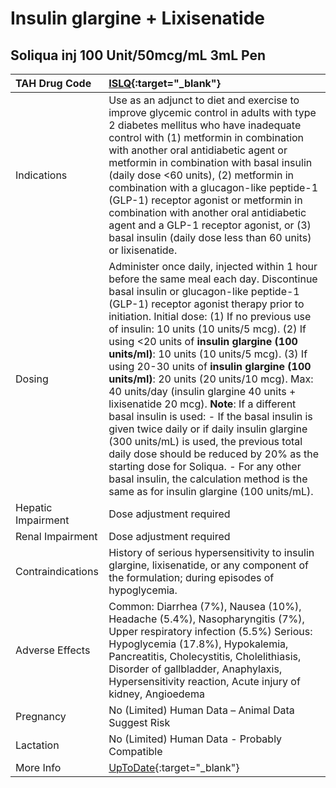# Insulin glargine + Lixisenatide

## Soliqua inj 100 Unit/50mcg/mL 3mL Pen

| TAH Drug Code      | [ISLQ](https://www.tahsda.org.tw/drugs/hissearch.php?drug_code=ISLQ){:target="_blank"}                                                                                                                                                                                                                                                                                                                                                                                                                                                                                                                                                                                                                                                                                                                                                                                              |
|:-------------------|:------------------------------------------------------------------------------------------------------------------------------------------------------------------------------------------------------------------------------------------------------------------------------------------------------------------------------------------------------------------------------------------------------------------------------------------------------------------------------------------------------------------------------------------------------------------------------------------------------------------------------------------------------------------------------------------------------------------------------------------------------------------------------------------------------------------------------------------------------------------------------------|
| Indications        | Use as an adjunct to diet and exercise to improve glycemic control in adults with type 2 diabetes mellitus who have inadequate control with (1) metformin in combination with another oral antidiabetic agent or metformin in combination with basal insulin (daily dose <60 units), (2) metformin in combination with a glucagon-like peptide-1 (GLP-1) receptor agonist or metformin in combination with another oral antidiabetic agent and a GLP-1 receptor agonist, or (3) basal insulin (daily dose less than 60 units) or lixisenatide.                                                                                                                                                                                                                                                                                                                                      |
| Dosing             | Administer once daily, injected within 1 hour before the same meal each day. Discontinue basal insulin or glucagon-like peptide-1 (GLP-1) receptor agonist therapy prior to initiation. Initial dose: (1) If no previous use of insulin: 10 units (10 units/5 mcg). (2) If using <20 units of **insulin glargine (100 units/ml)**: 10 units (10 units/5 mcg). (3) If using 20-30 units of **insulin glargine (100 units/ml)**: 20 units (20 units/10 mcg). Max: 40 units/day (insulin glargine 40 units + lixisenatide 20 mcg). **Note**: If a different basal insulin is used: - If the basal insulin is given twice daily or if daily insulin glargine (300 units/mL) is used, the previous total daily dose should be reduced by 20% as the starting dose for Soliqua. - For any other basal insulin, the calculation method is the same as for insulin glargine (100 units/mL). |
| Hepatic Impairment | Dose adjustment required                                                                                                                                                                                                                                                                                                                                                                                                                                                                                                                                                                                                                                                                                                                                                                                                                                                            |
| Renal Impairment   | Dose adjustment required                                                                                                                                                                                                                                                                                                                                                                                                                                                                                                                                                                                                                                                                                                                                                                                                                                                            |
| Contraindications  | History of serious hypersensitivity to insulin glargine, lixisenatide, or any component of the formulation; during episodes of hypoglycemia.                                                                                                                                                                                                                                                                                                                                                                                                                                                                                                                                                                                                                                                                                                                                        |
| Adverse Effects    | Common: Diarrhea (7%), Nausea (10%), Headache (5.4%), Nasopharyngitis (7%), Upper respiratory infection (5.5%) Serious: Hypoglycemia (17.8%), Hypokalemia, Pancreatitis, Cholecystitis, Cholelithiasis, Disorder of gallbladder, Anaphylaxis, Hypersensitivity reaction, Acute injury of kidney, Angioedema                                                                                                                                                                                                                                                                                                                                                                                                                                                                                                                                                                         |
| Pregnancy          | No (Limited) Human Data – Animal Data Suggest Risk                                                                                                                                                                                                                                                                                                                                                                                                                                                                                                                                                                                                                                                                                                                                                                                                                                  |
| Lactation          | No (Limited) Human Data - Probably Compatible                                                                                                                                                                                                                                                                                                                                                                                                                                                                                                                                                                                                                                                                                                                                                                                                                                       |
| More Info          | [UpToDate](https://www.uptodate.com/contents/insulin-glargine-and-lixisenatide-drug-information){:target="_blank"}                                                                                                                                                                                                                                                                                                                                                                                                                                                                                                                                                                                                                                                                                                                                                                  |

